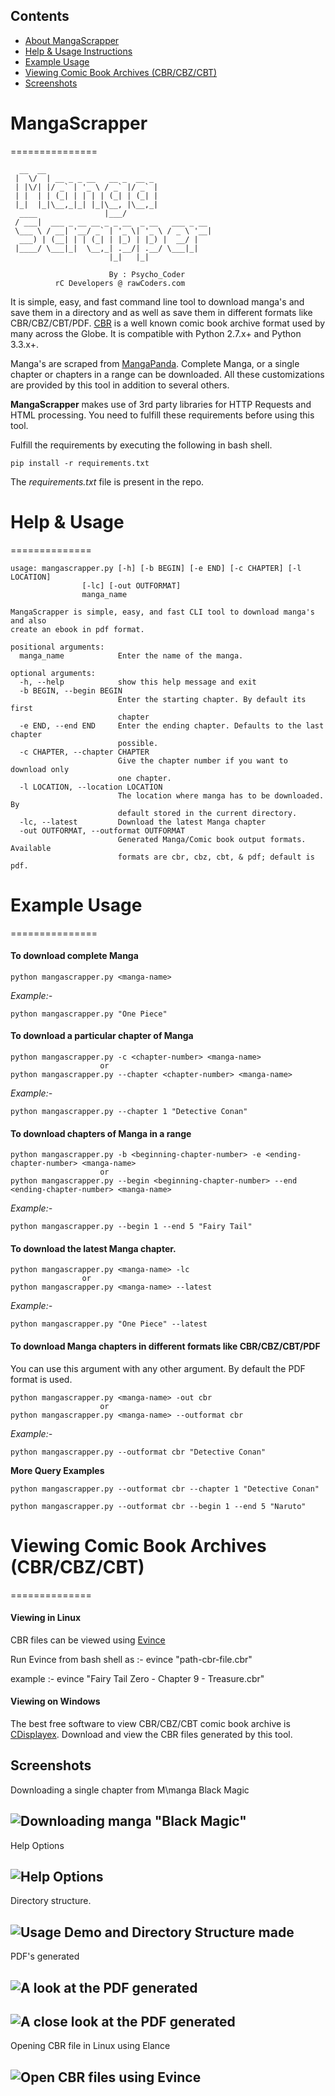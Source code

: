 ## Contents
* [About MangaScrapper](https://github.com/AnimeshShaw/MangaScrapper#mangascrapper)
* [Help & Usage Instructions](https://github.com/AnimeshShaw/MangaScrapper#help--usage)
* [Example Usage](https://github.com/AnimeshShaw/MangaScrapper#example-usage)
* [Viewing Comic Book Archives (CBR/CBZ/CBT)](https://github.com/AnimeshShaw/MangaScrapper/blob/master/README.md#viewing-comic-book-archives-cbrcbzcbt)
* [Screenshots](https://github.com/AnimeshShaw/MangaScrapper#screenshots)

# MangaScrapper 
===============


	  __  __
	 |  \/  | __ _ _ __   __ _  __ _
	 | |\/| |/ _` | '_ \ / _` |/ _` |
	 | |  | | (_| | | | | (_| | (_| |
	 |_|  |_|\__,_|_| |_|\__, |\__,_|
	  ____               |___/
	 / ___|  ___ _ __ __ _ _ __  _ __   ___ _ __
	 \___ \ / __| '__/ _` | '_ \| '_ \ / _ \ '__|
	  ___) | (__| | | (_| | |_) | |_) |  __/ |
	 |____/ \___|_|  \__,_| .__/| .__/ \___|_|
						  |_|   |_|
			
						  By : Psycho_Coder
			  rC Developers @ rawCoders.com

It is simple, easy, and fast command line tool to download manga's and save them in a directory and as well as save them in different formats like CBR/CBZ/CBT/PDF. [CBR](http://en.wikipedia.org/wiki/Comic_book_archive) is a well known comic book archive format used by many across the Globe. It is compatible with Python 2.7.x+ and Python 3.3.x+.

Manga's are scraped from [MangaPanda](http://www.mangapanda.com/). Complete Manga, or a single chapter or chapters in a range can be downloaded. All these customizations are provided by this tool in addition to several others.

**MangaScrapper** makes use of 3rd party libraries for HTTP Requests and HTML processing. You need to fulfill these requirements before using this tool.

Fulfill the requirements by executing the following in bash shell.
	
	pip install -r requirements.txt

The *requirements.txt* file is present in the repo.

# Help & Usage
==============

	usage: mangascrapper.py [-h] [-b BEGIN] [-e END] [-c CHAPTER] [-l LOCATION]
	                [-lc] [-out OUTFORMAT]
	                manga_name

    MangaScrapper is simple, easy, and fast CLI tool to download manga's and also
    create an ebook in pdf format.

    positional arguments:
      manga_name            Enter the name of the manga.

    optional arguments:
      -h, --help            show this help message and exit
      -b BEGIN, --begin BEGIN
                            Enter the starting chapter. By default its first
                            chapter
      -e END, --end END     Enter the ending chapter. Defaults to the last chapter
                            possible.
      -c CHAPTER, --chapter CHAPTER
                            Give the chapter number if you want to download only
                            one chapter.
      -l LOCATION, --location LOCATION
                            The location where manga has to be downloaded. By
                            default stored in the current directory.
      -lc, --latest         Download the latest Manga chapter
      -out OUTFORMAT, --outformat OUTFORMAT
                            Generated Manga/Comic book output formats. Available
                            formats are cbr, cbz, cbt, & pdf; default is pdf.
							

# Example Usage
===============

#### To download complete Manga

	python mangascrapper.py <manga-name>
	
*Example:-* 	

	python mangascrapper.py "One Piece"

#### To download a particular chapter of Manga

	python mangascrapper.py -c <chapter-number> <manga-name>
						or
	python mangascrapper.py --chapter <chapter-number> <manga-name>
	
*Example:-*

	python mangascrapper.py --chapter 1 "Detective Conan"

#### To download chapters of Manga in a range

	python mangascrapper.py -b <beginning-chapter-number> -e <ending-chapter-number> <manga-name>
						or
	python mangascrapper.py --begin <beginning-chapter-number> --end <ending-chapter-number> <manga-name>
	
*Example:-* 	

	python mangascrapper.py --begin 1 --end 5 "Fairy Tail"

#### To download the latest Manga chapter.

	python mangascrapper.py <manga-name> -lc
	                or
	python mangascrapper.py <manga-name> --latest

*Example:-*

	python mangascrapper.py "One Piece" --latest

#### To download Manga chapters in different formats like CBR/CBZ/CBT/PDF

You can use this argument with any other argument. By default the PDF format is used.

	python mangascrapper.py <manga-name> -out cbr
						or
	python mangascrapper.py <manga-name> --outformat cbr

*Example:-*

	python mangascrapper.py --outformat cbr "Detective Conan"

__More Query Examples__

    python mangascrapper.py --outformat cbr --chapter 1 "Detective Conan"

    python mangascrapper.py --outformat cbr --begin 1 --end 5 "Naruto"

# Viewing Comic Book Archives (CBR/CBZ/CBT)
==============

#### Viewing in Linux

CBR files can be viewed using [Evince](https://wiki.gnome.org/Apps/Evince)

Run Evince from bash shell as :- 
	evince "path-cbr-file.cbr"
	
example :- 
	evince "Fairy Tail Zero - Chapter 9 - Treasure.cbr"

#### Viewing on Windows

The best free software to view CBR/CBZ/CBT comic book archive is [CDisplayex](http://www.cdisplayex.com/). Download and view the CBR files generated by this tool.

## Screenshots

Downloading a single chapter from M\manga Black Magic

![Downloading manga "Black Magic"](http://i.imgur.com/NCK34Ka.png)
---

Help Options

![Help Options](http://i.imgur.com/I6pbdHj.png)
---

Directory structure.

![Usage Demo and Directory Structure made](https://i.imgur.com/W7D4YAL.png)
---

PDF's generated

![A look at the PDF generated](https://i.imgur.com/QiX9wTj.png)
---

![A close look at the PDF generated](https://i.imgur.com/yhN8Rup.png)
---

Opening CBR file in Linux using Elance

![Open CBR files using Evince](http://i.imgur.com/e8McsSF.png)
---
